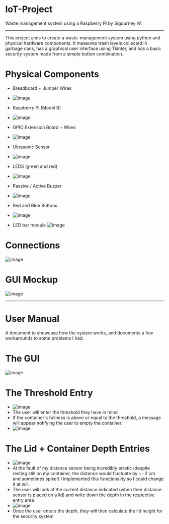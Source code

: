 # IoT-Project
Waste management system using a Raspberry Pi by Sigourney W.
______________________________________________
This project aims to create a waste-management system using python and physical hardware components. It measures trash levels collected in garbage cans, has a graphical user interface using Tkinter, and has a basic security system made from a simple button combination.


# Physical Components
- Breadboard + Jumper Wires
- ![image](https://github.com/Novogenuata/IoT-Project/assets/159738542/3a377006-7723-4144-93e9-2273d6d268ba)

- Raspberry Pi (Model B)
- ![image](https://github.com/Novogenuata/IoT-Project/assets/159738542/cbbfd50d-2dd3-4a21-a575-f2db210cbc7a)

- GPIO Extension Board + Wires
- ![image](https://github.com/Novogenuata/IoT-Project/assets/159738542/9cf59ed3-1bdd-46b0-8dbf-4d2f35133b2e)

- Ultrasonic Sensor
- ![image](https://github.com/Novogenuata/IoT-Project/assets/159738542/adef517f-ad9d-448f-b792-21724dee5604)

- LEDS (green and red)
- ![image](https://github.com/Novogenuata/IoT-Project/assets/159738542/d7a6e729-ecff-44e4-98b2-a6e40169c325)

- Passive / Active Buzzer
- ![image](https://github.com/Novogenuata/IoT-Project/assets/159738542/c2e43344-1ff5-4a2a-9278-ef167f244422)

- Red and Blue Buttons
- ![image](https://github.com/Novogenuata/IoT-Project/assets/159738542/e066bc4b-2b44-42f9-a1a2-5b66836b1bfc)
- LED bar module
![image](https://github.com/Novogenuata/IoT-Project/assets/159738542/580b72c2-0f3c-4e42-b9f6-02864acc4e92)



# Connections 
![image](https://github.com/Novogenuata/IoT-Project/assets/159738542/9c85052d-746a-4f26-8e82-649b33d41983)




# GUI Mockup
![image](https://github.com/Novogenuata/IoT-Project/assets/159738542/d7821bef-a40a-4484-a524-bc64002a8de1)


___________________________________________________________

# User Manual 
A document to showcase how the system works, and documents a few workarounds to some problems I had.
# The GUI
![image](https://github.com/Novogenuata/IoT-Project/assets/159738542/c5cbe5cc-b0e4-49ae-8038-be254d4e4577)

# The Threshold Entry
- ![image](https://github.com/Novogenuata/IoT-Project/assets/159738542/55040e9d-50c3-40aa-b02e-92cee7b34196)
- The user will enter the threshold they have in mind
- If the container's fullness is above or equal to the threshold, a message will appear notifying the user to empty the container.
- ![image](https://github.com/Novogenuata/IoT-Project/assets/159738542/4ea3c2a1-3589-4be0-93ef-314b50901759)
# The Lid + Container Depth Entries
- ![image](https://github.com/Novogenuata/IoT-Project/assets/159738542/462a7187-c4d2-4be3-80d7-735287e6d906)
- At the fault of my distance sensor being incredibly erratic (despite resting still on my container, the distance would fluctuate by +- 2 cm and sometimes spike!) I implemented this functionality so I could change it at will.
- The user will look at the current distance indicated (when their distance sensor is placed on a lid) and write down the depth in the respective entry area
- ![image](https://github.com/Novogenuata/IoT-Project/assets/159738542/038fb64e-612a-48d7-8ef4-dd2692492478)
- Once the user enters the depth, they will then calculate the lid height for the security system





